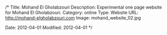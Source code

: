 /*
Title: Mohand El Gholabzouri
Description: Experimental one page website for Mohand El Gholabzouri.
Category: online
Type: Website
URL: http://mohand-elgholabzouri.com
Image: mohand_website_02.jpg

Date: 2012-04-01
Modified: 2012-04-01
*/